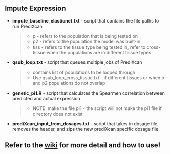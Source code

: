 ## Impute Expression 
- **impute_baseline_elasticnet.txt** - script that contains the file paths to run PrediXcan
  > * p - refers to the population that is being tested on
  > * p2 - refers to the population the model was built-in
  > * tiss - refers to the tissue type being tested in, refer to cross-tissue when the populations are in different tissue types 
- **qsub_loop.txt** - script that queues multiple jobs of PrediXcan
  > * contains list of populations to be looped through
  > * Use qsub_loop_cross_tissue.txt - if different tissues or when p and p2 populations do not overlap
- **genetic_pi1.R** - script that calculates the Spearmen correlation between predicted and actual expression
  > * NOTE: make the file pi1 - the script will not make the pi1 file if directory does not exist
- **prediXcan_input_from_dosages.txt** - script that takes in dosage file, removes the header, and zips the new prediXcan specific dosage file 
## Refer to the [wiki](https://github.com/chrisnguyen11/TOPMed-Expression/wiki/00-Testing-Models-(Running-PrediXcan)) for more detail and how to use! 
